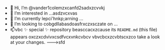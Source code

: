 - 👋 Hi, I’m @vander1colemzxcanfd2sadxzcvvkj
- 👀 I’m interested in ...asdzvcxvas
- 🌱 I’m currently lepci'hnkp;arning ...
- 💞️ I’m looking to cobgdllabasdoasfrxczxsczate on ...
- 📫vbc ✨ special ✨ repository beasccacxzcause its `README.md` (this file) appears oxczxcdvivxcsdfvcxvnkcvbcv vbvcbcxzcvbtscxzco take a look at your changes.
--->sfd
